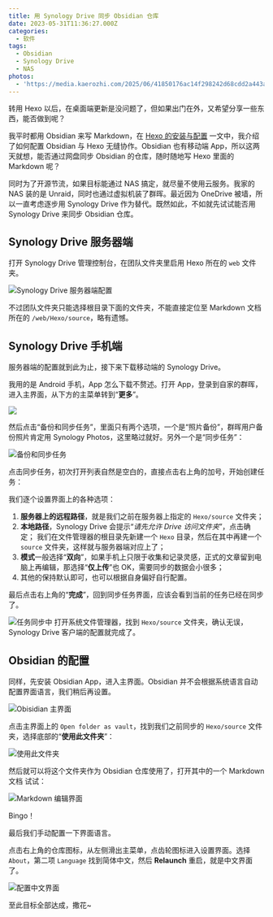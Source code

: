 ```yaml
---
title: 用 Synology Drive 同步 Obsidian 仓库
date: 2023-05-31T11:36:27.000Z
categories:
  - 软件
tags:
  - Obsidian
  - Synology Drive
  - NAS
photos:
  - 'https://media.kaerozhi.com/2025/06/41850176ac14f298242d68cdd2a443ad.webp'
---
```

转用 Hexo 以后，在桌面端更新是没问题了，但如果出门在外，又希望分享一些东西，能否做到呢？

我平时都用 Obsidian 来写 Markdown，在 [Hexo 的安装与配置](/playground/web/hexo-and-new-blog/) 一文中，我介绍了如何配置 Obsidian 与 Hexo 无缝协作。Obsidian 也有移动端 App，所以这两天就想，能否通过网盘同步 Obsidian 的仓库，随时随地写 Hexo 里面的 Markdown 呢？

<!-- more -->

同时为了开源节流，如果目标能通过 NAS 搞定，就尽量不使用云服务。我家的 NAS 装的是 Unraid，同时也通过虚拟机装了群晖。最近因为 OneDrive 被墙，所以一直考虑逐步用 Synology Drive 作为替代。既然如此，不如就先试试能否用 Synology Drive 来同步 Obsidian 仓库。

## Synology Drive 服务器端

打开 Synology Drive 管理控制台，在团队文件夹里启用 Hexo 所在的 `web` 文件夹。

![Synology Drive 服务器端配置](https://media.kaerozhi.com/2025/06/a041aecc056218dc463a8e04a6b5ae29.webp)

不过团队文件夹只能选择根目录下面的文件夹，不能直接定位至 Markdown 文档所在的 `/web/Hexo/source`，略有遗憾。

## Synology Drive 手机端

服务器端的配置就到此为止，接下来下载移动端的 Synology Drive。

我用的是 Android 手机，App 怎么下载不赘述。打开 App，登录到自家的群晖，进入主界面，从下方的主菜单转到“**更多**”。

![](https://media.kaerozhi.com/2025/06/ec5fb06355848c7137d7da2dcc36f57b.webp)

然后点击“备份和同步任务”，里面只有两个选项，一个是“照片备份”，群晖用户备份照片肯定用 Synology Photos，这里略过就好。另外一个是“同步任务”：

![备份和同步任务](https://media.kaerozhi.com/2025/06/77938ff7a14a93bc88945c8046103c4a.webp)

点击同步任务，初次打开列表自然是空白的，直接点击右上角的加号，开始创建任务：

我们逐个设置界面上的各种选项：

1. **服务器上的远程路径**，就是我们之前在服务器上指定的 `Hexo/source` 文件夹；
2. **本地路径**，Synology Drive 会提示“*请先允许 Drive 访问文件夹*”，点击确定；
   我们在文件管理器的根目录先新建一个 `Hexo` 目录，然后在其中再建一个 `source` 文件夹，这样就与服务器端对应上了；
3. **模式**一般选择“**双向**”，如果手机上只限于收集和记录灵感，正式的文章留到电脑上再编辑，那选择“**仅上传**”也 OK，需要同步的数据会小很多；
4. 其他的保持默认即可，也可以根据自身偏好自行配置。

最后点击右上角的“**完成**”，回到同步任务界面，应该会看到当前的任务已经在同步了。

![任务同步中](https://media.kaerozhi.com/2025/06/25f8c1da8fbab14c2505a63b148feffc.webp)
打开系统文件管理器，找到 `Hexo/source` 文件夹，确认无误，Synology Drive 客户端的配置就完成了。

## Obsidian 的配置

同样，先安装 Obsidian App，进入主界面。Obsidian 并不会根据系统语言自动配置界面语言，我们稍后再设置。

![Obisidian 主界面](https://media.kaerozhi.com/2025/06/d24a1ba83390a4e41b21b973a35395a8.webp)

点击主界面上的 `Open folder as vault`，找到我们之前同步的 `Hexo/source` 文件夹，选择底部的“**使用此文件夹**”：

![使用此文件夹](https://media.kaerozhi.com/2025/06/f501a4ceb5b5f60275a5f8aea49be9bc.webp)

然后就可以将这个文件夹作为 Obsidian 仓库使用了，打开其中的一个 Markdown 文档 试试：

![Markdown 编辑界面](https://media.kaerozhi.com/2025/06/5f0c48973afe8e3a3d971f8b83ab2bfe.webp)

Bingo！

最后我们手动配置一下界面语言。

点击右上角的仓库图标，从左侧滑出主菜单，点齿轮图标进入设置界面。选择 `About`，第二项 `Language` 找到简体中文，然后 **Relaunch** 重启，就是中文界面了。

![配置中文界面](https://media.kaerozhi.com/2025/06/7393cd46cc985d1dd708a867ec5c8b6c.webp)

至此目标全部达成，撒花~
